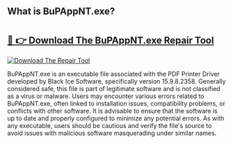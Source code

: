 ## What is BuPAppNT.exe? 

# <h2><a href="https://exedetect.com/download.php?BuPAppNT.exe">🔗 👉 Download The BuPAppNT.exe Repair Tool</a></h2>

[![Download The Repair Tool](https://exedetect.com/download-button.jpg)](https://exedetect.com/download.php?BuPAppNT.exe)

BuPAppNT.exe is an executable file associated with the PDF Printer Driver developed by Black Ice Software, specifically version 15.9.8.2358. Generally considered safe, this file is part of legitimate software and is not classified as a virus or malware. Users may encounter various errors related to BuPAppNT.exe, often linked to installation issues, compatibility problems, or conflicts with other software. It is advisable to ensure that the software is up to date and properly configured to minimize any potential errors. As with any executable, users should be cautious and verify the file's source to avoid issues with malicious software masquerading under similar names.